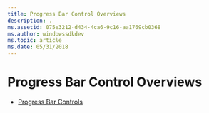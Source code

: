 ```yaml
---
title: Progress Bar Control Overviews
description: .
ms.assetid: 075e3212-d434-4ca6-9c16-aa1769cb0368
ms.author: windowssdkdev
ms.topic: article
ms.date: 05/31/2018
---
```


# Progress Bar Control Overviews

-   [Progress Bar Controls](progress-bar-control.md)

 

 




